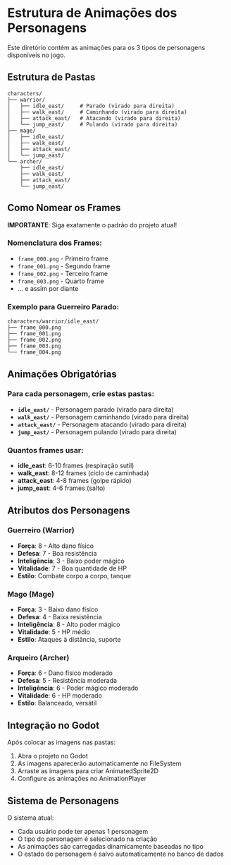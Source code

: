 # Estrutura de Animações dos Personagens

Este diretório contém as animações para os 3 tipos de personagens disponíveis no jogo.

## Estrutura de Pastas

```
characters/
├── warrior/
│   ├── idle_east/     # Parado (virado para direita)
│   ├── walk_east/     # Caminhando (virado para direita)
│   ├── attack_east/   # Atacando (virado para direita)
│   └── jump_east/     # Pulando (virado para direita)
├── mage/
│   ├── idle_east/
│   ├── walk_east/
│   ├── attack_east/
│   └── jump_east/
└── archer/
    ├── idle_east/
    ├── walk_east/
    ├── attack_east/
    └── jump_east/
```

## Como Nomear os Frames

**IMPORTANTE**: Siga exatamente o padrão do projeto atual!

### Nomenclatura dos Frames:
- `frame_000.png` - Primeiro frame
- `frame_001.png` - Segundo frame  
- `frame_002.png` - Terceiro frame
- `frame_003.png` - Quarto frame
- ... e assim por diante

### Exemplo para Guerreiro Parado:
```
characters/warrior/idle_east/
├── frame_000.png
├── frame_001.png
├── frame_002.png
├── frame_003.png
└── frame_004.png
```

## Animações Obrigatórias

### Para cada personagem, crie estas pastas:
- **`idle_east/`** - Personagem parado (virado para direita)
- **`walk_east/`** - Personagem caminhando (virado para direita)
- **`attack_east/`** - Personagem atacando (virado para direita)
- **`jump_east/`** - Personagem pulando (virado para direita)

### Quantos frames usar:
- **idle_east**: 6-10 frames (respiração sutil)
- **walk_east**: 8-12 frames (ciclo de caminhada)
- **attack_east**: 4-8 frames (golpe rápido)
- **jump_east**: 4-6 frames (salto)

## Atributos dos Personagens

### Guerreiro (Warrior)
- **Força**: 8 - Alto dano físico
- **Defesa**: 7 - Boa resistência
- **Inteligência**: 3 - Baixo poder mágico
- **Vitalidade**: 7 - Boa quantidade de HP
- **Estilo**: Combate corpo a corpo, tanque

### Mago (Mage)
- **Força**: 3 - Baixo dano físico
- **Defesa**: 4 - Baixa resistência
- **Inteligência**: 8 - Alto poder mágico
- **Vitalidade**: 5 - HP médio
- **Estilo**: Ataques à distância, suporte

### Arqueiro (Archer)
- **Força**: 6 - Dano físico moderado
- **Defesa**: 5 - Resistência moderada
- **Inteligência**: 6 - Poder mágico moderado
- **Vitalidade**: 6 - HP moderado
- **Estilo**: Balanceado, versátil

## Integração no Godot

Após colocar as imagens nas pastas:
1. Abra o projeto no Godot
2. As imagens aparecerão automaticamente no FileSystem
3. Arraste as imagens para criar AnimatedSprite2D
4. Configure as animações no AnimationPlayer

## Sistema de Personagens

O sistema atual:
- Cada usuário pode ter apenas 1 personagem
- O tipo do personagem é selecionado na criação
- As animações são carregadas dinamicamente baseadas no tipo
- O estado do personagem é salvo automaticamente no banco de dados